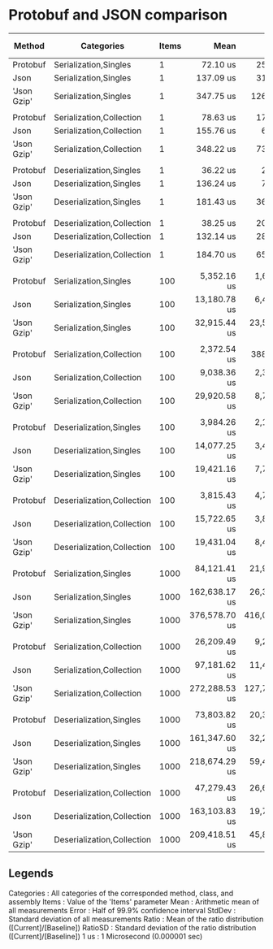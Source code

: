 # Protobuf and JSON comparison

|      Method |                 Categories | Items |          Mean |          Error |        StdDev | Ratio | RatioSD | Size in KB | Size ratio |
|------------ |--------------------------- |------ |--------------:|---------------:|--------------:|------:|--------:|-----------:|-----------:|
|    Protobuf |      Serialization,Singles |     1 |      72.10 us |      25.642 us |      1.406 us |  0.53 |    0.01 |          4 |       0.44 |
|        Json |      Serialization,Singles |     1 |     137.09 us |      31.440 us |      1.723 us |  1.00 |    0.00 |          9 |       1.00 |
| 'Json Gzip' |      Serialization,Singles |     1 |     347.75 us |     126.706 us |      6.945 us |  2.54 |    0.02 |          2 |       0.22 |
|             |                            |       |               |                |               |       |         |            |            |
|    Protobuf |   Serialization,Collection |     1 |      78.63 us |      17.003 us |      0.932 us |  0.50 |    0.01 |          4 |       0.44 |
|        Json |   Serialization,Collection |     1 |     155.76 us |       6.871 us |      0.377 us |  1.00 |    0.00 |          9 |       1.00 |
| 'Json Gzip' |   Serialization,Collection |     1 |     348.22 us |      73.799 us |      4.045 us |  2.24 |    0.02 |          2 |       0.22 |
|             |                            |       |               |                |               |       |         |            |            |
|    Protobuf |    Deserialization,Singles |     1 |      36.22 us |       2.281 us |      0.125 us |  0.27 |    0.00 |            |            |
|        Json |    Deserialization,Singles |     1 |     136.24 us |       7.403 us |      0.406 us |  1.00 |    0.00 |            |            |
| 'Json Gzip' |    Deserialization,Singles |     1 |     181.43 us |      36.398 us |      1.995 us |  1.33 |    0.02 |            |            |
|             |                            |       |               |                |               |       |         |            |            |
|    Protobuf | Deserialization,Collection |     1 |      38.25 us |      20.912 us |      1.146 us |  0.29 |    0.01 |            |            |
|        Json | Deserialization,Collection |     1 |     132.14 us |      28.741 us |      1.575 us |  1.00 |    0.00 |            |            |
| 'Json Gzip' | Deserialization,Collection |     1 |     184.70 us |      65.378 us |      3.584 us |  1.40 |    0.02 |            |            |
|             |                            |       |               |                |               |       |         |            |            |
|    Protobuf |      Serialization,Singles |   100 |   5,352.16 us |   1,625.627 us |     89.106 us |  0.41 |    0.02 |        470 |       0.52 |
|        Json |      Serialization,Singles |   100 |  13,180.78 us |   6,422.721 us |    352.051 us |  1.00 |    0.00 |        908 |        1.0 |
| 'Json Gzip' |      Serialization,Singles |   100 |  32,915.44 us |  23,531.574 us |  1,289.845 us |  2.50 |    0.14 |        270 |       0.29 |
|             |                            |       |               |                |               |       |         |            |            |
|    Protobuf |   Serialization,Collection |   100 |   2,372.54 us |     388.918 us |     21.318 us |  0.26 |    0.00 |        470 |       0.52 |
|        Json |   Serialization,Collection |   100 |   9,038.36 us |   2,313.377 us |    126.804 us |  1.00 |    0.00 |        908 |        1.0 |
| 'Json Gzip' |   Serialization,Collection |   100 |  29,920.58 us |   8,751.165 us |    479.681 us |  3.31 |    0.10 |        240 |       0.26 |
|             |                            |       |               |                |               |       |         |            |            |
|    Protobuf |    Deserialization,Singles |   100 |   3,984.26 us |   2,175.485 us |    119.246 us |  0.28 |    0.01 |            |            |
|        Json |    Deserialization,Singles |   100 |  14,077.25 us |   3,452.724 us |    189.255 us |  1.00 |    0.00 |            |            |
| 'Json Gzip' |    Deserialization,Singles |   100 |  19,421.16 us |   7,756.111 us |    425.139 us |  1.38 |    0.03 |            |            |
|             |                            |       |               |                |               |       |         |            |            |
|    Protobuf | Deserialization,Collection |   100 |   3,815.43 us |   4,739.887 us |    259.809 us |  0.24 |    0.02 |            |            |
|        Json | Deserialization,Collection |   100 |  15,722.65 us |   3,831.163 us |    209.999 us |  1.00 |    0.00 |            |            |
| 'Json Gzip' | Deserialization,Collection |   100 |  19,431.04 us |   8,430.603 us |    462.110 us |  1.24 |    0.03 |            |            |
|             |                            |       |               |                |               |       |         |            |            |
|    Protobuf |      Serialization,Singles |  1000 |  84,121.41 us |  21,948.527 us |  1,203.073 us |  0.52 |    0.01 |       4703 |       0.52 |
|        Json |      Serialization,Singles |  1000 | 162,638.17 us |  26,366.578 us |  1,445.241 us |  1.00 |    0.00 |       9085 |        1.0 |
| 'Json Gzip' |      Serialization,Singles |  1000 | 376,578.70 us | 416,042.863 us | 22,804.713 us |  2.32 |    0.14 |       2700 |       0.29 |
|             |                            |       |               |                |               |       |         |            |            |
|    Protobuf |   Serialization,Collection |  1000 |  26,209.49 us |   9,258.932 us |    507.513 us |  0.27 |    0.01 |       4706 |       0.52 |
|        Json |   Serialization,Collection |  1000 |  97,181.62 us |  11,487.792 us |    629.685 us |  1.00 |    0.00 |       9086 |        1.0 |
| 'Json Gzip' |   Serialization,Collection |  1000 | 272,288.53 us | 127,798.302 us |  7,005.056 us |  2.80 |    0.06 |       2403 |       0.26 |
|             |                            |       |               |                |               |       |         |            |            |
|    Protobuf |    Deserialization,Singles |  1000 |  73,803.82 us |  20,336.096 us |  1,114.690 us |  0.46 |    0.00 |            |            |
|        Json |    Deserialization,Singles |  1000 | 161,347.60 us |  32,262.301 us |  1,768.406 us |  1.00 |    0.00 |            |            |
| 'Json Gzip' |    Deserialization,Singles |  1000 | 218,674.29 us |  59,415.729 us |  3,256.777 us |  1.36 |    0.03 |            |            |
|             |                            |       |               |                |               |       |         |            |            |
|    Protobuf | Deserialization,Collection |  1000 |  47,279.43 us |  26,684.037 us |  1,462.642 us |  0.29 |    0.01 |            |            |
|        Json | Deserialization,Collection |  1000 | 163,103.83 us |  19,700.907 us |  1,079.873 us |  1.00 |    0.00 |            |            |
| 'Json Gzip' | Deserialization,Collection |  1000 | 209,418.51 us |  45,808.311 us |  2,510.908 us |  1.28 |    0.01 |            |            |

## Legends

  Categories : All categories of the corresponded method, class, and assembly
  Items      : Value of the 'Items' parameter
  Mean       : Arithmetic mean of all measurements
  Error      : Half of 99.9% confidence interval
  StdDev     : Standard deviation of all measurements
  Ratio      : Mean of the ratio distribution ([Current]/[Baseline])
  RatioSD    : Standard deviation of the ratio distribution ([Current]/[Baseline])
  1 us       : 1 Microsecond (0.000001 sec)
  